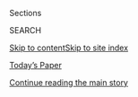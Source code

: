 <div id="app">

<div>

<div class="NYTAppHideMasthead css-1r6wvpq e1suatyy0">

<div class="section css-ui9rw0 e1suatyy2">

<div class="css-eph4ug er09x8g0">

<div class="css-6n7j50">

</div>

<span class="css-1dv1kvn">Sections</span>

<div class="css-10488qs">

<span class="css-1dv1kvn">SEARCH</span>

</div>

[Skip to content](#site-content)[Skip to site
index](#site-index)

</div>

<div class="css-10698na e1huz5gh0">

</div>

</div>

<div id="masthead-bar-one" class="section hasLinks css-15hmgas e1csuq9d3">

<div class="css-uqyvli e1csuq9d0">

</div>

<div class="css-1uqjmks e1csuq9d1">

</div>

<div class="css-9e9ivx">

[](https://myaccount.nytimes3xbfgragh.onion/auth/login?response_type=cookie&client_id=vi)

</div>

<div class="css-1bvtpon e1csuq9d2">

[Today’s Paper](https://www.nytimes3xbfgragh.onion/section/todayspaper)

</div>

</div>

</div>

</div>

<div data-aria-hidden="false">

<div id="site-content" data-role="main">

<div id="top-wrapper" class="css-15p45cc eaca97t0" type="top">

<div id="top-slug" class="css-19x0jxb eaca97t1" hidden="">

Advertisement

</div>

[Continue reading the main
story](#after-top)

<div class="ad top-wrapper" style="text-align:center;height:100%;display:block;min-height:90px">

<div id="top" class="place-ad" data-position="top" data-size-key="top">

</div>

</div>

<div id="after-top">

</div>

</div>

<div id="byline" class="section css-15h4p1b e9abtgs0">

<div class="css-1j21atc e1svk9qx1">

<div class="css-nfcc9b e1svk9qx3">

<div class="css-cnx41t">

![Portrait of Maria
Abi-Habib](https://static01.graylady3jvrrxbe.onion/images/2018/10/08/multimedia/author-maria-abi-habib/author-maria-abi-habib-thumbLarge.png)

</div>

<div class="css-vl9dhg e1svk9qx5">

<div class="css-1nrhkj6 e1svk9qx6">

# Maria Abi-Habib

</div>

## <span></span>

Maria Abi-Habib is a South Asia correspondent, based in Delhi. Before
joining The New York Times Times in 2017, she was a roving Middle East
correspondent for The Wall Street Journal.

<span class="css-dd5dyy">More**</span>

</div>

</div>

</div>

<div>

<div id="mid1-wrapper" class="css-1mn4oms eaca97t0" type="rank">

<div id="mid1-slug" class="css-1tag3rd eaca97t1">

Advertisement

</div>

[Continue reading the main
story](#after-mid1)

<div id="mid1" class="ad mid1-wrapper" style="text-align:center;height:100%;display:block">

</div>

<div id="after-mid1">

</div>

</div>

</div>

<div class="css-185go5a e1o5byef0">

<div class="css-15cbhtu">

  - [Latest](#stream-panel)
  - <span class="css-6n7j50">Search</span>
    <div class="control">
    <div class="label-container css-1dv1kvn">
    Search
    </div>
    <div class="css-wm4t3d">
    **<span id="clear-search-input" class="css-1dv1kvn">Clear this text
    input</span>
    </div>
    </div>
    <span class="css-1iovbfw"></span>

<div id="stream-panel" class="section css-8msx5b e1jz0cab1">

<div class="css-13mho3u">

1.  
    
    <div class="css-1cp3ece">
    
    <div class="css-1l4spti">
    
    [](/2020/09/05/world/asia/bangladesh-mosque-explosion.html)
    
    <div class="css-79elbk">
    
    ![](https://static01.graylady3jvrrxbe.onion/images/2020/09/05/world/05bangladesh/merlin_176590389_166e7524-520b-4214-850d-0cbf2dbec1d8-thumbWide.jpg?quality=75&auto=webp&disable=upscale)
    
    </div>
    
    ## Explosion at Mosque, Likely Caused by Gas Leak, Kills 16 in Bangladesh
    
    Dozens of worshipers were severely burned in the blast on Friday
    night just outside Dhaka.
    
    <div class="css-1nqbnmb ea5icrr0">
    
    By <span class="css-1n7hynb">Julfikar Ali Manik <span>and</span>
    Maria
    Abi-Habib</span>
    
    </div>
    
    </div>
    
    <div class="css-1lc2l26 e1xfvim33">
    
    </div>
    
    </div>

2.  
    
    <div class="css-1cp3ece">
    
    <div class="css-1l4spti">
    
    [](/2020/09/01/world/middleeast/lebanon-macron-sanctions.html)
    
    <div class="css-79elbk">
    
    ![](https://static01.graylady3jvrrxbe.onion/images/2020/09/01/world/01macron-lebanon/01macron-lebanon-thumbWide.jpg?quality=75&auto=webp&disable=upscale)
    
    </div>
    
    ## In Lebanon, Macron Dangles Sanctions to Push for Change
    
    President Macron of France met with Lebanese leaders to demand
    changes to a political system seen as ineffective and corrupt, and
    has privately threatened them with sanctions, officials said.
    
    <div class="css-1nqbnmb ea5icrr0">
    
    By <span class="css-1n7hynb">Maria Abi-Habib <span>and</span> Kareem
    Chehayeb</span>
    
    </div>
    
    </div>
    
    <div class="css-1lc2l26 e1xfvim33">
    
    </div>
    
    </div>

3.  
    
    <div class="css-1cp3ece">
    
    <div class="css-1l4spti">
    
    [](/2020/09/01/magazine/the-forgotten-colonial-forces-of-world-war-ii.html)
    
    <div class="css-79elbk">
    
    ![](https://static01.graylady3jvrrxbe.onion/images/2020/09/06/multimedia/01ww2-Colonial-forces-01/01ww2-Colonial-forces-01-thumbWide.jpg?quality=75&auto=webp&disable=upscale)
    
    </div>
    
    ### <span class="css-m70j1g">Beyond the World War II We Know</span>
    
    ## The Forgotten Colonial Forces of World War II
    
    “There’s a scattered memory of their sacrifice all over Europe.” The
    Allied powers relied on colonial troops to defeat the Axis, but
    their contributions are not often recognized.
    
    <div class="css-1nqbnmb ea5icrr0">
    
    By <span class="css-1n7hynb">Maria
    Abi-Habib</span>
    
    </div>
    
    </div>
    
    <div class="css-1lc2l26 e1xfvim33">
    
    </div>
    
    </div>

4.  
    
    <div class="css-1cp3ece">
    
    <div class="css-1l4spti">
    
    [](/2020/08/12/world/middleeast/beirut-cancer-chemotherapy.html)
    
    <div class="css-79elbk">
    
    ![](https://static01.graylady3jvrrxbe.onion/images/2020/08/13/world/13Beirut-chemo-p1-sub/merlin_175537920_8131846e-8d3d-462c-8865-759e35c507d7-thumbWide.jpg?quality=75&auto=webp&disable=upscale)
    
    </div>
    
    ## Beirut’s Youngest Cancer Patients Lose Care Options After Blast
    
    Many children undergoing chemotherapy in Lebanon now have nowhere to
    turn for treatment after an explosion destroyed hospitals and wiped
    out medicine stockpiles.
    
    <div class="css-1nqbnmb ea5icrr0">
    
    By <span class="css-1n7hynb">Maria
    Abi-Habib</span>
    
    </div>
    
    </div>
    
    <div class="css-1lc2l26 e1xfvim33">
    
    </div>
    
    </div>

5.  
    
    <div class="css-1cp3ece">
    
    <div class="css-1l4spti">
    
    [](/2020/08/10/world/middleeast/beirut-explosion-us-contractor.html)
    
    <div class="css-79elbk">
    
    ![](https://static01.graylady3jvrrxbe.onion/images/2020/08/10/world/10beirut-cable/merlin_175422462_7fdf6caa-68ab-4437-b9ef-7db89dc7a88b-thumbWide.jpg?quality=75&auto=webp&disable=upscale)
    
    </div>
    
    ## U.S. Contractor Knew of Explosive Material in Beirut Since at Least 2016
    
    An American contractor spotted and reported the potential danger at
    least four years ago, but U.S. officials denied they were aware of
    the findings until last week, after the blast.
    
    <div class="css-1nqbnmb ea5icrr0">
    
    By <span class="css-1n7hynb">Maria Abi-Habib <span>and</span> Ben
    Hubbard</span>
    
    </div>
    
    </div>
    
    <div class="css-1lc2l26 e1xfvim33">
    
    </div>
    
    </div>

6.  
    
    <div class="css-1cp3ece">
    
    <div class="css-1l4spti">
    
    [](/2020/08/06/world/asia/sri-lanka-elections-rajapaksa.html)
    
    <div class="css-79elbk">
    
    ![](https://static01.graylady3jvrrxbe.onion/images/2020/08/07/world/07srilanka-1/merlin_175409814_bd17c6ab-3b72-48c0-9857-758e2318e7b3-thumbWide.jpg?quality=75&auto=webp&disable=upscale)
    
    </div>
    
    ## Sri Lanka Election Hands Rajapaksa Family a Bigger Slice of Control
    
    President Gotabaya Rajapaksa’s party clinched the majority of seats
    in Parliament, aiming to amend the Constitution and expand
    presidential powers. Rights groups are concerned.
    
    <div class="css-1nqbnmb ea5icrr0">
    
    By <span class="css-1n7hynb">Maria
    Abi-Habib</span>
    
    </div>
    
    </div>
    
    <div class="css-1lc2l26 e1xfvim33">
    
    </div>
    
    </div>

7.  
    
    <div class="css-1cp3ece">
    
    <div class="css-1l4spti">
    
    [](/2020/08/06/world/middleeast/Beirut-explosion-paramedic-Fares.html)
    
    <div class="css-79elbk">
    
    ![](https://static01.graylady3jvrrxbe.onion/images/2020/08/06/world/06beirut-firefighter3/06beirut-firefighter3-thumbWide-v3.jpg?quality=75&auto=webp&disable=upscale)
    
    </div>
    
    ## Paramedic Who Died in Beirut Explosion Is a Symbol of Lebanon’s Grief
    
    Sahar Fares, 27, was planning her wedding. Instead, her family held
    her funeral after she died in the blast that tore through the city.
    
    <div class="css-1nqbnmb ea5icrr0">
    
    By <span class="css-1n7hynb">Maria
    Abi-Habib</span>
    
    </div>
    
    <div class="css-185051n">
    
    [阅读简体中文版](https://cn.nytimes3xbfgragh.onion/world/20200807/beirut-explosion-paramedic-fares/ "Read in Simplified Chinese")[閱讀繁體中文版](https://cn.nytimes3xbfgragh.onion/world/20200807/beirut-explosion-paramedic-fares/zh-hant/ "Read in Traditional Chinese")
    
    </div>
    
    </div>
    
    <div class="css-1lc2l26 e1xfvim33">
    
    </div>
    
    </div>

8.  
    
    <div class="css-1cp3ece">
    
    <div class="css-1l4spti">
    
    [](/2020/08/04/world/asia/pakistan-hindu-conversion.html)
    
    <div class="css-79elbk">
    
    ![](https://static01.graylady3jvrrxbe.onion/images/2020/07/16/world/00pakistan-hindus1/00pakistan-hindus1-thumbWide.jpg?quality=75&auto=webp&disable=upscale)
    
    </div>
    
    ## Poor and Desperate, Pakistani Hindus Accept Islam to Get By
    
    Drawn by jobs or land offered by Muslim groups, some Hindus, facing
    discrimination and a virus-ravaged economy, are essentially
    converting to survive.
    
    <div class="css-1nqbnmb ea5icrr0">
    
    By <span class="css-1n7hynb">Maria Abi-Habib <span>and</span> Zia
    ur-Rehman</span>
    
    </div>
    
    </div>
    
    <div class="css-1lc2l26 e1xfvim33">
    
    </div>
    
    </div>

9.  
    
    <div class="css-1cp3ece">
    
    <div class="css-1l4spti">
    
    [](/2020/08/04/world/middleeast/beirut-explosion-blast.html)
    
    <div class="css-79elbk">
    
    ![](https://static01.graylady3jvrrxbe.onion/images/2020/08/04/world/04lebanon5/merlin_175300464_f2bfa9c9-20e6-4321-b833-b5160a0ead76-thumbWide.jpg?quality=75&auto=webp&disable=upscale)
    
    </div>
    
    ## Deadly Explosions Shatter Beirut, Lebanon
    
    Dozens are dead and thousands hurt. The cause is unclear but the
    government said “highly explosive materials” had been stored at the
    blast scene in the Lebanese capital.
    
    <div class="css-1nqbnmb ea5icrr0">
    
    By <span class="css-1n7hynb">Ben Hubbard <span>and</span> Maria
    Abi-Habib</span>
    
    </div>
    
    </div>
    
    <div class="css-1lc2l26 e1xfvim33">
    
    </div>
    
    </div>

10. 
    
    <div class="css-1cp3ece">
    
    <div class="css-1l4spti">
    
    [](/2020/08/03/world/asia/pakistan-media-abductions.html)
    
    <div class="css-79elbk">
    
    ![](https://static01.graylady3jvrrxbe.onion/images/2020/08/03/world/03pakistan-media-promo/03pakistan-media-promo-thumbWide.jpg?quality=75&auto=webp&disable=upscale)
    
    </div>
    
    ## Abductions, Censorship and Layoffs: Pakistani Critics Are Under Siege
    
    Recent abductions of a journalist and an activist have underscored
    Pakistan’s worsening rights conditions as the country’s security
    forces pressure the news media and human rights groups.
    
    <div class="css-1nqbnmb ea5icrr0">
    
    By <span class="css-1n7hynb">Maria Abi-Habib</span>
    
    </div>
    
    </div>
    
    <div class="css-1lc2l26 e1xfvim33">
    
    </div>
    
    </div>

<div class="css-13mho3u">

<div class="css-1t62hi8">

<div class="css-1stvaey">

Show
More

<div>

<div style="border:0;clip:rect(0 0 0 0);height:1px;margin:-1px;overflow:hidden;white-space:nowrap;padding:0;width:1px;position:absolute" data-role="log" data-aria-live="assertive">

</div>

<div style="border:0;clip:rect(0 0 0 0);height:1px;margin:-1px;overflow:hidden;white-space:nowrap;padding:0;width:1px;position:absolute" data-role="log" data-aria-live="assertive">

</div>

<div style="border:0;clip:rect(0 0 0 0);height:1px;margin:-1px;overflow:hidden;white-space:nowrap;padding:0;width:1px;position:absolute" data-role="log" data-aria-live="polite">

</div>

<div style="border:0;clip:rect(0 0 0 0);height:1px;margin:-1px;overflow:hidden;white-space:nowrap;padding:0;width:1px;position:absolute" data-role="log" data-aria-live="polite">

</div>

</div>

</div>

</div>

</div>

</div>

<div class="css-g6hk37 supplemental">

<div id="mid2-wrapper" class="css-10wkyv7 eaca97t0" type="lede">

<div id="mid2-slug" class="css-1tag3rd eaca97t1">

Advertisement

</div>

[Continue reading the main
story](#after-mid2)

<div id="mid2" class="ad mid2-wrapper" style="text-align:center;height:100%;display:block;min-height:250px">

</div>

<div id="after-mid2">

</div>

</div>

## Follow Elsewhere

<div class="module-body">

  - [**<span data-aria-hidden="true">abihabib</span><span class="css-1dv1kvn">twitter
    page for abihabib</span>](https://twitter.com/abihabib)

</div>

</div>

</div>

</div>

</div>

</div>

</div>

## Site Index

<div>

</div>

## Site Information Navigation

  - [© <span>2020</span> <span>The New York Times
    Company</span>](https://help.nytimes3xbfgragh.onion/hc/en-us/articles/115014792127-Copyright-notice)

<!-- end list -->

  - [NYTCo](https://www.nytco.com/)
  - [Contact
    Us](https://help.nytimes3xbfgragh.onion/hc/en-us/articles/115015385887-Contact-Us)
  - [Work with us](https://www.nytco.com/careers/)
  - [Advertise](https://nytmediakit.com/)
  - [T Brand Studio](http://www.tbrandstudio.com/)
  - [Your Ad
    Choices](https://www.nytimes3xbfgragh.onion/privacy/cookie-policy#how-do-i-manage-trackers)
  - [Privacy](https://www.nytimes3xbfgragh.onion/privacy)
  - [Terms of
    Service](https://help.nytimes3xbfgragh.onion/hc/en-us/articles/115014893428-Terms-of-service)
  - [Terms of
    Sale](https://help.nytimes3xbfgragh.onion/hc/en-us/articles/115014893968-Terms-of-sale)
  - [Site
    Map](https://spiderbites.nytimes3xbfgragh.onion)
  - [Help](https://help.nytimes3xbfgragh.onion/hc/en-us)
  - [Subscriptions](https://www.nytimes3xbfgragh.onion/subscription?campaignId=37WXW)

</div>

</div>

